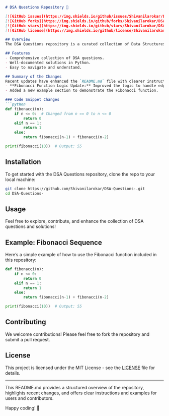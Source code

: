 ```markdown
# DSA Questions Repository 🤖

[![GitHub issues](https://img.shields.io/github/issues/Shivanilarokar/DSA-Questions-.svg)](https://github.com/Shivanilarokar/DSA-Questions-/issues)
[![GitHub forks](https://img.shields.io/github/forks/Shivanilarokar/DSA-Questions-.svg)](https://github.com/Shivanilarokar/DSA-Questions-/network)
[![GitHub stars](https://img.shields.io/github/stars/Shivanilarokar/DSA-Questions-.svg)](https://github.com/Shivanilarokar/DSA-Questions-/stargazers)
[![GitHub license](https://img.shields.io/github/license/Shivanilarokar/DSA-Questions-.svg)](https://github.com/Shivanilarokar/DSA-Questions-/blob/master/LICENSE)

## Overview
The DSA Questions repository is a curated collection of Data Structures and Algorithms (DSA) problems and solutions. This repository aims to help developers and students enhance their coding skills and prepare for technical interviews.

## Features
- Comprehensive collection of DSA questions.
- Well-documented solutions in Python.
- Easy to navigate and understand.

## Summary of the Changes
Recent updates have enhanced the `README.md` file with clearer instructions and examples. Notable changes include:
- **Fibonacci Function Logic Update:** Improved the logic to handle edge cases.
- Added a new example section to demonstrate the Fibonacci function.

### Code Snippet Changes
```python
def fibonacci(n):
    if n <= 0:  # Changed from n == 0 to n <= 0
        return 0
    elif n == 1:
        return 1
    else:
        return fibonacci(n-1) + fibonacci(n-2)

print(fibonacci(10))  # Output: 55
```

## Installation
To get started with the DSA Questions repository, clone the repo to your local machine:
```bash
git clone https://github.com/Shivanilarokar/DSA-Questions-.git
cd DSA-Questions-
```

## Usage
Feel free to explore, contribute, and enhance the collection of DSA questions and solutions!

## Example: Fibonacci Sequence
Here’s a simple example of how to use the Fibonacci function included in this repository:
```python
def fibonacci(n):
    if n <= 0:
        return 0
    elif n == 1:
        return 1
    else:
        return fibonacci(n-1) + fibonacci(n-2)

print(fibonacci(10))  # Output: 55
```

## Contributing
We welcome contributions! Please feel free to fork the repository and submit a pull request.

## License
This project is licensed under the MIT License - see the [LICENSE](LICENSE) file for details.

---

This README.md provides a structured overview of the repository, highlights recent changes, and offers clear instructions and examples for users and contributors.

Happy coding! 🎉
```
